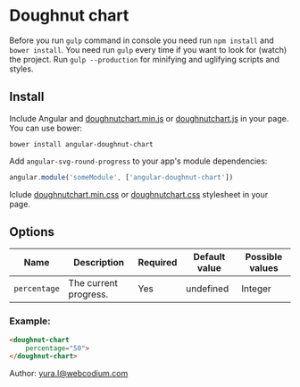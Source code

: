 # Doughnut chart

Before you run `gulp` command in console you need run `npm install` and `bower install`.
You need run `gulp` every time if you want to look for (watch) the project.
Run `gulp --production` for minifying and uglifying scripts and styles.

## Install

Include Angular and [doughnutchart.min.js](https://raw.githubusercontent.com/WebCodium/angular-doughnut-chart/master/dist/js/doughnutchart.min.js) or [doughnutchart.js](https://raw.githubusercontent.com/WebCodium/angular-doughnut-chart/master/dist/js/doughnutchart.js) in your page. You can use bower:

`bower install angular-doughnut-chart`

Add `angular-svg-round-progress` to your app's module dependencies:

```javascript
angular.module('someModule', ['angular-doughnut-chart'])
```

Iclude [doughnutchart.min.css](https://raw.githubusercontent.com/WebCodium/angular-doughnut-chart/master/dist/css/doughnutchart.min.css) or [doughnutchart.css](https://raw.githubusercontent.com/WebCodium/angular-doughnut-chart/master/dist/css/doughnutchart.css) stylesheet in your page.

## Options

| Name           | Description           | Required  | Default value     | Possible values   |
| ---            | ---                   | ---       | ---               | ---               |
| `percentage`      | The current progress. | Yes       | undefined         | Integer           |

### Example:

```html
<doughnut-chart
    percentage="50">
</doughnut-chart>
```

Author: yura.l@webcodium.com